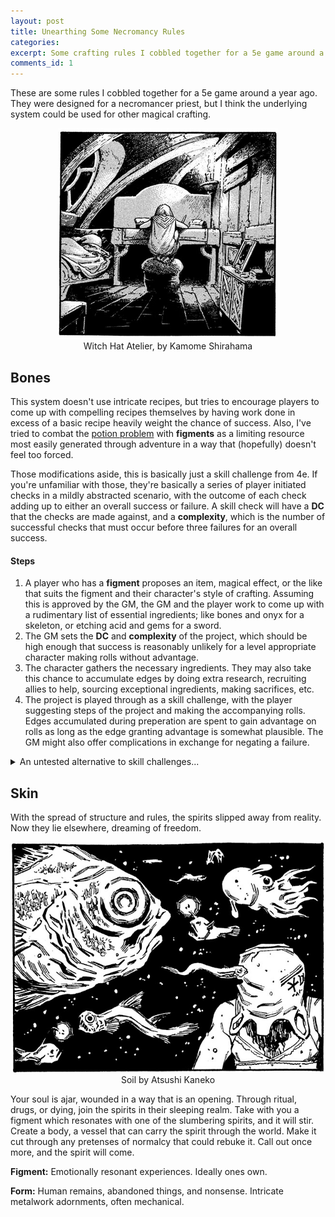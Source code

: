 ```yaml
---
layout: post
title: Unearthing Some Necromancy Rules
categories: 
excerpt: Some crafting rules I cobbled together for a 5e game around a year ago.
comments_id: 1
---
```

These are some rules I cobbled together for a 5e game around a year ago. They were designed for a necromancer priest, but I think the underlying system could be used for other magical crafting.

<center><img src="/images/cocoDrawing.png" alt="A girl drawing at her desk."></center><center>Witch Hat Atelier, by Kamome Shirahama</center>

## Bones
This system doesn't use intricate recipes, but tries to encourage players to come up with compelling recipes themselves by having work done in excess of a basic recipe heavily weight the chance of success. Also, I've tried to combat the [potion problem](https://slugsandsilver.blogspot.com/2019/04/alchemists-and-resources-hard-nut-to.html) with **figments** as a limiting resource most easily generated through adventure in a way that (hopefully) doesn't feel too forced.

Those modifications aside, this is basically just a skill challenge from 4e. If you're unfamiliar with those, they're basically a series of player initiated checks in a mildly abstracted scenario, with the outcome of each check adding up to either an overall success or failure. A skill check will have a **DC** that the checks are made against, and a **complexity**, which is the number of successful checks that must occur before three failures for an overall success.
<br>

#### Steps
1. A player who has a **figment** proposes an item, magical effect, or the like that suits the figment and their character's style of crafting. Assuming this is approved by the GM, the GM and the player work to come up with a rudimentary list of essential ingredients; like bones and onyx for a skeleton, or etching acid and gems for a sword.
2. The GM sets the **DC** and **complexity** of the project, which should be high enough that success is reasonably unlikely for a level appropriate character making rolls without advantage.
3. The character gathers the necessary ingredients. They may also take this chance to accumulate edges by doing extra research, recruiting allies to help, sourcing exceptional ingredients, making sacrifices, etc.
4. The project is played through as a skill challenge, with the player suggesting steps of the project and making the accompanying rolls. Edges accumulated during preperation are spent to gain advantage on rolls as long as the edge granting advantage is somewhat plausible. The GM might also offer complications in exchange for negating a failure.

<details>
	<summary>An untested alternative to skill challenges...</summary>
	<br>
	The decision to use a skill challenge as the core resolution mechanic was influenced by a desire not to add weird things like dice pools or the like to simple d20 roll over 5e. If you don't want to use skill challenges, I think the core resolution mechanic of <a href="https://wasitlikely.blogspot.com/2020/05/6e-game-where-everything-is-osr-problem.html">6e</a> could work pretty well.
	<br><br>
	Instead of abstracting projects into a set of player directed skill checks, this system uses a table of random encounters (threats) to montage the project. Threats can be things like suspicious villagers, magicore going critical, demons wanting to renegotiate and the like. A progress bar filling up whenever a threat is overcome and whenever that entry is rolled again.
	<br><br>
	If I used this system, I think I'd modify research to reveal threats during preperation, and possibly make it so exceptional ingredients and sacrifices allow the player to roll twice on the table and pick which threat occurs during execution. Allies and other forms of preparation would simply be useful for dealing with whichever threats were rolled.
	</details>

## Skin
With the spread of structure and rules, the spirits slipped away from reality. Now they lie elsewhere, dreaming of freedom. 
<center><img src="/images/soilAdrift.png" alt="Man asphyxiates to see fish."></center><center>Soil by Atsushi Kaneko</center>

Your soul is ajar, wounded in a way that is an opening. Through ritual, drugs, or dying, join the spirits in their sleeping realm. Take with you a figment which resonates with one of the slumbering spirits, and it will stir. Create a body, a vessel that can carry the spirit through the world. Make it cut through any pretenses of normalcy that could rebuke it. Call out once more, and the spirit will come.

**Figment:** Emotionally resonant experiences. Ideally ones own.

**Form:** Human remains, abandoned things, and nonsense. Intricate metalwork adornments, often mechanical.
